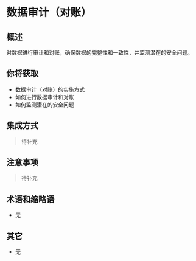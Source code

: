 # 数据审计（对账）

## 概述

对数据进行审计和对账，确保数据的完整性和一致性，并监测潜在的安全问题。

## 你将获取

- 数据审计（对账）的实施方式
- 如何进行数据审计和对账
- 如何监测潜在的安全问题


## 集成方式

> 待补充

## 注意事项

> 待补充

## 术语和缩略语

- 无

## 其它

- 无
